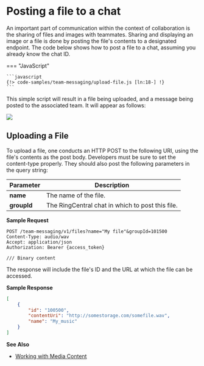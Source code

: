 # Posting a file to a chat

An important part of communication within the context of collaboration is the sharing of files and images with teammates. Sharing and displaying an image or a file is done by posting the file's contents to a designated endpoint. The code below shows how to post a file to a chat, assuming you already know the chat ID. 

=== "JavaScript" 

    ```javascript
    {!> code-samples/team-messaging/upload-file.js [ln:18-] !}
    ```

This simple script will result in a file being uploaded, and a message being posted to the associated team. It will appear as follows:

<img src="../simple-file.png" class="img-fluid">

## Uploading a File

To upload a file, one conducts an HTTP POST to the following URI, using the file's contents as the post body. Developers must be sure to set the content-type properly. They should also post the following parameters in the query string:

| Parameter | Description |
|-|-|
| **name** | The name of the file. |
| **groupId** | The RingCentral chat in which to post this file. |

**Sample Request**

```http
POST /team-messaging/v1/files?name="My file"&groupId=101500
Content-Type: audio/wav
Accept: application/json
Authorization: Bearer {access_token}

/// Binary content
```

The response will include the file's ID and the URL at which the file can be accessed.

**Sample Response**

```json
[
    {
        "id": "100500",
        "contentUri": "http://somestorage.com/somefile.wav",
        "name": "My_music"
    }
]
```

**See Also**

* [Working with Media Content](../../../basics/media/)

